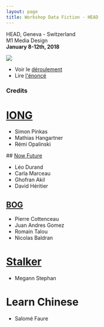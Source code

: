 ```yaml
---
layout: page
title: Workshop Data Fiction - HEAD
---
```


HEAD, Geneva - Switzerland  
M1 Media Design  
**January 8-12th, 2018**  

![](https://head.hesge.ch/alpes/assets/images/Head_logocourt_NB.jpg)


* Voir le [déroulement](./content.html)
* Lire [l'énoncé](./assignment.html)

### Credits

# [IONG](/IONG)

* Simon Pinkas
* Mathias Hangartner
* Rémi Opalinski

## [Now Future](/NowFuture)

* Léo Durand
* Carla Marceau
* Ghofran Akil
* David Héritier

## [BOG](/BOG)

* Pierre Cottenceau
* Juan Andres Gomez
* Romain Talou
* Nicolas Baldran

# [Stalker](/stalker)

* Megann Stephan

# Learn Chinese

* Salomé Faure
